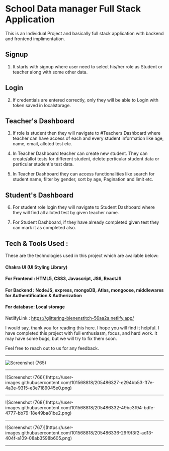 # School Data manager Full Stack Application

This is an Individual Project and basically full stack application with backend and frontend implimentation.

## Signup
1. It starts with signup where user need to select his/her role as Student or teacher along with some other data.

## Login
2. If credentials are entered correctly, only they will be able to Login with token saved in localstorage.

## Teacher's Dashboard
3. If role is student then they will navigate to #Teachers Dashboard where teacher can have access of each and every student information like age, name, email, alloted test etc.

4. In Teacher Dashboard teacher can create new student. They can create/allot tests for different student, delete perticular student data or perticular student's test data.

5. In Teacher Dashboard they can access functionalities like search for student name, filter by gender, sort by age, Pagination and limit etc.

## Student's Dashboard
6. For student role login they will navigate to Student Dashboard where they will find all alloted test by given teacher name.

7. For Student Dashboard, if they have already completed given test they can mark it as completed also.


## Tech & Tools Used :

These are the technologies used in this project which are available below:


#### Chakra UI (UI Styling Library)
#### For Frontend : HTML5, CSS3, Javascript, JS6, ReactJS
#### For Backend : NodeJS, express, mongoDB, Atlas, mongoose, middlewares for Authentification & Autherization
#### For database: Local storage


NetlifyLink : https://glittering-bienenstitch-56aa2a.netlify.app/

I would say, thank you for reading this here. I hope you will find it helpful. I have completed this project with full enthusiasm, focus, and hard work. It may have some bugs, but we will try to fix them soon.

Feel free to reach out to us for any feedback.

<hr>

![Screenshot (765)](https://user-images.githubusercontent.com/101568818/205486289-a389e35e-4829-4e70-b4dc-5902b8872a28.png)
<hr>
![Screenshot (766)](https://user-images.githubusercontent.com/101568818/205486327-e294bb53-ff7e-4a3e-9315-e3e7189045e0.png)
<hr>
![Screenshot (768)](https://user-images.githubusercontent.com/101568818/205486332-49bc3f94-bdfe-4777-bb79-18e49ba81be2.png)
<hr>
![Screenshot (767)](https://user-images.githubusercontent.com/101568818/205486336-29f9f3f2-ad13-404f-a109-08ab3598b605.png)
<hr>




